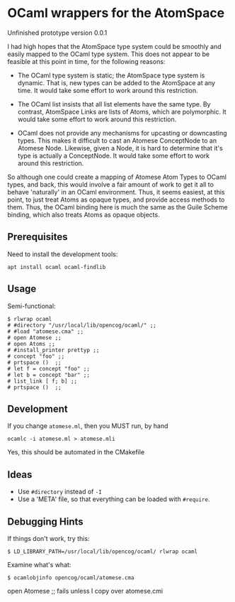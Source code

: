 
OCaml wrappers for the AtomSpace
================================

Unfinished prototype version 0.0.1

I had high hopes that the AtomSpace type system could be smoothly and
easily mapped to the OCaml type system. This does not appear to be
feasible at this point in time, for the following reasons:

* The OCaml type system is static; the AtomSpace type system is dynamic.
  That is, new types can be added to the AtomSpace at any time. It would
  take some effort to work around this restriction.

* The OCaml list insists that all list elements have the same type.
  By contrast, AtomSpace Links are lists of Atoms, which are
  polymorphic. It would take some effort to work around this restriction.

* OCaml does not provide any mechanisms for upcasting or downcasting
  types. This makes it difficult to cast an Atomese ConceptNode to an
  Atomese Node. Likewise, given a Node, it is hard to determine that
  it's type is actually a ConceptNode. It would take some effort to
  work around this restriction.

So although one could create a mapping of Atomese Atom Types to OCaml
types, and back, this would involve a fair amount of work to get it all
to behave 'naturally' in an OCaml environment.  Thus, it seems easiest,
at this point, to just treat Atoms as opaque types, and provide access
methods to them.  Thus, the OCaml binding here is much the same as the
Guile Scheme binding, which also treats Atoms as opaque objects.

Prerequisites
-------------
Need to install the development tools:
```
apt install ocaml ocaml-findlib
```

Usage
-----

Semi-functional:
```
$ rlwrap ocaml
# #directory "/usr/local/lib/opencog/ocaml/" ;;
# #load "atomese.cma" ;;
# open Atomese ;;
# open Atoms ;;
# #install_printer prettyp ;;
# concept "foo" ;;
# prtspace ()  ;;
# let f = concept "foo" ;;
# let b = concept "bar" ;;
# list_link [ f; b] ;;
# prtspace ()  ;;
```

Development
-----------
If you change `atomese.ml`, then you MUST run, by hand
```
ocamlc -i atomese.ml > atomese.mli
```
Yes, this should be automated in the CMakefile

Ideas
-----
* Use `#directory` instead of `-I`
* Use a 'META' file, so that everything can be loaded with `#require`.

Debugging Hints
---------------
If things don't work, try this:
```
$ LD_LIBRARY_PATH=/usr/local/lib/opencog/ocaml/ rlwrap ocaml
```

Examine what's what:
```
$ ocamlobjinfo opencog/ocaml/atomese.cma
```

open Atomese ;; fails unless I copy over atomese.cmi
